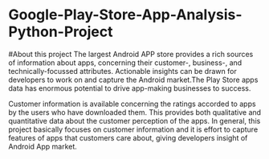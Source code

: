 # Google-Play-Store-App-Analysis-Python-Project

#About this project
The largest Android APP store provides a rich sources of information about apps, concerning their customer-, business-, and technically-focussed attributes. Actionable insights can be drawn for developers to work on and capture the Android market.The Play Store apps data has enormous potential to drive app-making businesses to success. 

Customer information is available concerning the ratings accorded to apps by the users who have downloaded them. This provides both qualitative and quantitative data about the customer perception of the apps. In general, this project basically focuses on customer information and it is effort to capture features of apps that customers care about, giving developers insight of Android App market. 
